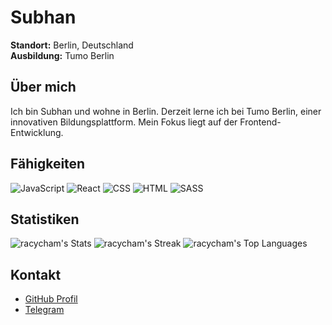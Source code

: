 # Subhan

**Standort:** Berlin, Deutschland  
**Ausbildung:** Tumo Berlin

## Über mich

Ich bin Subhan und wohne in Berlin. Derzeit lerne ich bei Tumo Berlin, einer innovativen Bildungsplattform. Mein Fokus liegt auf der Frontend-Entwicklung.

## Fähigkeiten

![JavaScript](https://img.shields.io/badge/-JavaScript-F7DF1E?logo=javascript&logoColor=black&style=flat)
![React](https://img.shields.io/badge/-React-61DAFB?logo=react&logoColor=black&style=flat)
![CSS](https://img.shields.io/badge/-CSS-1572B6?logo=css3&logoColor=white&style=flat)
![HTML](https://img.shields.io/badge/-HTML-E34F26?logo=html5&logoColor=white&style=flat)
![SASS](https://img.shields.io/badge/-SASS-CC6699?logo=sass&logoColor=white&style=flat)

## Statistiken
![racycham's Stats](https://github-readme-stats.vercel.app/api?username=racycham&theme=react&show_icons=true&hide_border=true&count_private=true)
![racycham's Streak](https://github-readme-streak-stats.herokuapp.com/?user=racycham&theme=react&hide_border=true)
![racycham's Top Languages](https://github-readme-stats.vercel.app/api/top-langs/?username=racycham&theme=react&show_icons=true&hide_border=true&layout=compact)

## Kontakt

- [GitHub Profil](https://github.com/racycham)
- [Telegram](https://t.me/subkhon5877)
